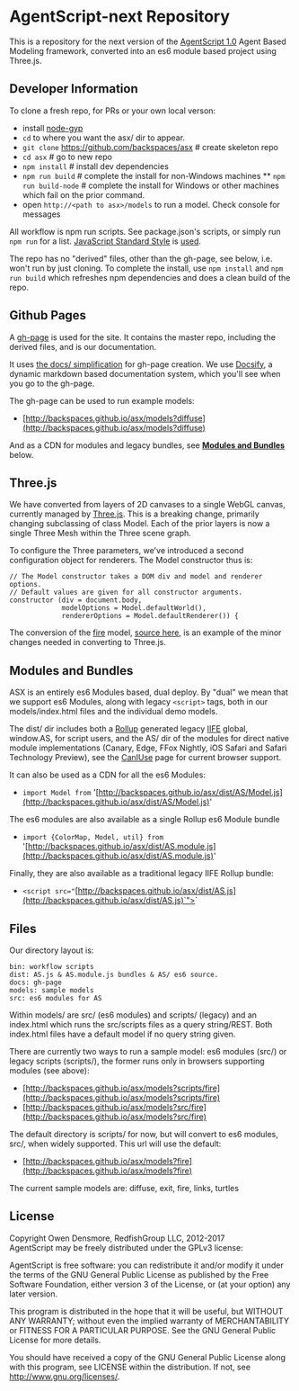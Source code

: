 # AgentScript-next Repository

This is a repository for the next version of the [AgentScript 1.0](http://agentscript.org) Agent Based Modeling framework, converted into an es6 module based project using Three.js.

## Developer Information

To clone a fresh repo, for PRs or your own local verson:
* install [node-gyp](https://github.com/nodejs/node-gyp)
* `cd` to where you want the asx/ dir to appear.
* `git clone` https://github.com/backspaces/asx # create skeleton repo
* `cd asx` # go to new repo
* `npm install` # install dev dependencies
* `npm run build` # complete the install for non-Windows machines
** `npm run build-node` # complete the install for Windows or other machines which fail on the prior command.
* open `http://<path to asx>/models` to run a model. Check console for messages

All workflow is npm run scripts.  See package.json's scripts, or simply run `npm run` for a list. [JavaScript Standard Style](https://standardjs.com/) is [used](https://github.com/backspaces/asx/blob/master/.eslintrc.json).

The repo has no "derived" files, other than the gh-page, see below, i.e. won't run by just cloning. To complete the install, use `npm install` and `npm run build` which refreshes npm dependencies and does a clean build of the repo.

## Github Pages

A [gh-page](http://backspaces.github.io/asx/) is used for the site. It contains the master repo, including the derived files, and is our documentation.

It uses [the docs/ simplification](https://help.github.com/articles/user-organization-and-project-pages/#project-pages) for gh-page creation. We use [Docsify](https://docsify.js.org/#/?id=docsify), a dynamic markdown based documentation system, which you'll see when you go to the gh-page.

The gh-page can be used to run example models:
* [http://backspaces.github.io/asx/models?diffuse](http://backspaces.github.io/asx/models?diffuse)

And as a CDN for modules and legacy bundles, see [**Modules and Bundles**](#modules-and-bundles) below.

## Three.js

We have converted from layers of 2D canvases to a single WebGL canvas, currently managed by [Three.js](https://threejs.org/). This is a breaking change, primarily changing subclassing of class Model. Each of the prior layers is now a single Three Mesh within the Three scene graph.

To configure the Three parameters, we've introduced a second configuration object for renderers. The Model constructor thus is:

```
// The Model constructor takes a DOM div and model and renderer options.
// Default values are given for all constructor arguments.
constructor (div = document.body,
             modelOptions = Model.defaultWorld(),
             rendererOptions = Model.defaultRenderer()) {
```

The conversion of the [fire](http://backspaces.github.io/asx/models?fire) model, [source here](https://github.com/backspaces/asx/blob/master/models/src/fire.js), is an example of the minor changes needed in converting to Three.js.

## Modules and Bundles

ASX is an entirely es6 Modules based, dual deploy. By "dual" we mean that we support es6 Modules, along with legacy `<script>` tags, both in our models/index.html files and the individual demo models.

The dist/ dir includes both a [Rollup](https://rollupjs.org/) generated legacy [IIFE](http://adripofjavascript.com/blog/drips/an-introduction-to-iffes-immediately-invoked-function-expressions.html) global, window.AS, for script users, and the AS/ dir of the modules for direct native module implementations (Canary, Edge, FFox Nightly, iOS Safari and Safari Technology Preview), see the [CanIUse](http://caniuse.com/#search=modules) page for current browser support.

It can also be used as a CDN for all the es6 Modules:

* `import Model from` '[http://backspaces.github.io/asx/dist/AS/Model.js](http://backspaces.github.io/asx/dist/AS/Model.js)'

The es6 modules are also available as a single Rollup es6 Module bundle
* `import {ColorMap, Model, util} from` '[http://backspaces.github.io/asx/dist/AS.module.js](http://backspaces.github.io/asx/dist/AS.module.js)'

Finally, they are also available as a traditional legacy IIFE Rollup bundle:
* `<script src="`[http://backspaces.github.io/asx/dist/AS.js](http://backspaces.github.io/asx/dist/AS.js)`"></script>`


## Files

Our directory layout is:
```
bin: workflow scripts
dist: AS.js & AS.module.js bundles & AS/ es6 source.
docs: gh-page
models: sample models
src: es6 modules for AS
```

Within models/ are src/ (es6 modules) and scripts/ (legacy) and an index.html which runs the src/scripts files as a query string/REST. Both index.html files have a default model if no query string given.

There are currently two ways to run a sample model: es6 modules (src/) or legacy scripts (scripts/), the former runs only in browsers supporting modules (see above):

* [http://backspaces.github.io/asx/models?scripts/fire](http://backspaces.github.io/asx/models?scripts/fire)
* [http://backspaces.github.io/asx/models?src/fire](http://backspaces.github.io/asx/models?src/fire)

The default directory is scripts/ for now, but will convert to es6 modules, src/, when widely supported. This url will use the default:

* [http://backspaces.github.io/asx/models?fire](http://backspaces.github.io/asx/models?fire)

The current sample models are: diffuse, exit, fire, links, turtles

## License

Copyright Owen Densmore, RedfishGroup LLC, 2012-2017<br>
AgentScript may be freely distributed under the GPLv3 license:

AgentScript is free software: you can redistribute it and/or modify
it under the terms of the GNU General Public License as published by
the Free Software Foundation, either version 3 of the License, or
(at your option) any later version.

This program is distributed in the hope that it will be useful,
but WITHOUT ANY WARRANTY; without even the implied warranty of
MERCHANTABILITY or FITNESS FOR A PARTICULAR PURPOSE.  See the
GNU General Public License for more details.

You should have received a copy of the GNU General Public License
along with this program, see LICENSE within the distribution.
If not, see <http://www.gnu.org/licenses/>.
